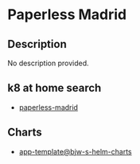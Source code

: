 # Paperless Madrid

## Description

No description provided.

## k8 at home search

- [paperless-madrid](https://nanne.dev/k8s-at-home-search/#/paperless-madrid)

## Charts

- [app-template@bjw-s-helm-charts](https://bjw-s.github.io/helm-charts/)
